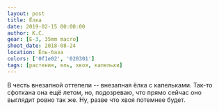 ```yaml
---
layout: post
title: Ёлка
date: 2019-02-15 00:00:00
author: К.С.
gear: [E-3, 35mm macro]
shoot_date: 2018-08-24
location: Ёль-база
colors: ['0f1e02', '020301']
tags: [растения, ель, хвоя, капельки]
---
```

В честь внезапной оттепели -- внезапная ёлка с капельками. Так-то сфоткана она ещё летом, но, подозреваю, что прямо сейчас оно выглядит ровно так же. Ну, разве что хвоя потемнее будет.
